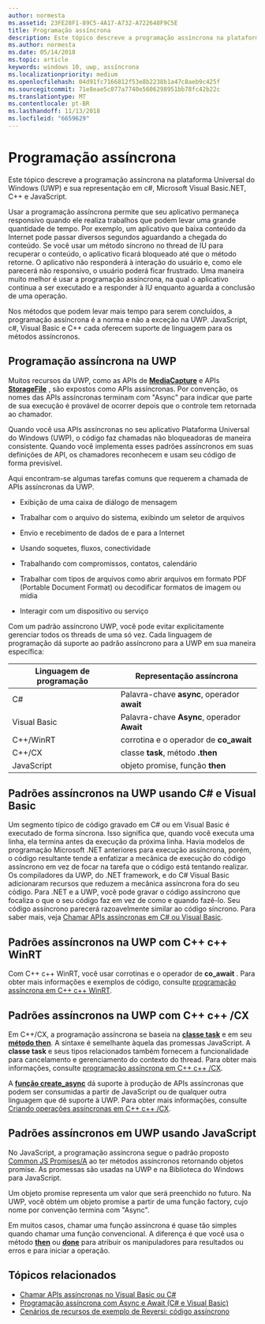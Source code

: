```yaml
---
author: normesta
ms.assetid: 23FE28F1-89C5-4A17-A732-A722648F9C5E
title: Programação assíncrona
description: Este tópico descreve a programação assíncrona na plataforma Universal do Windows (UWP) e sua representação em c#, Microsoft Visual Basic.NET, C++ e JavaScript.
ms.author: normesta
ms.date: 05/14/2018
ms.topic: article
keywords: windows 10, uwp, assíncrona
ms.localizationpriority: medium
ms.openlocfilehash: 04d91fc7166812f53e8b2238b1a47c8aeb9c425f
ms.sourcegitcommit: 71e8eae5c077a7740e5606298951bb78fc42b22c
ms.translationtype: MT
ms.contentlocale: pt-BR
ms.lasthandoff: 11/13/2018
ms.locfileid: "6659629"
---
```

# <a name="asynchronous-programming"></a>Programação assíncrona
Este tópico descreve a programação assíncrona na plataforma Universal do Windows (UWP) e sua representação em c#, Microsoft Visual Basic.NET, C++ e JavaScript.

Usar a programação assíncrona permite que seu aplicativo permaneça responsivo quando ele realiza trabalhos que podem levar uma grande quantidade de tempo. Por exemplo, um aplicativo que baixa conteúdo da Internet pode passar diversos segundos aguardando a chegada do conteúdo. Se você usar um método síncrono no thread de IU para recuperar o conteúdo, o aplicativo ficará bloqueado até que o método retorne. O aplicativo não responderá à interação do usuário e, como ele parecerá não responsivo, o usuário poderá ficar frustrado. Uma maneira muito melhor é usar a programação assíncrona, na qual o aplicativo continua a ser executado e a responder à IU enquanto aguarda a conclusão de uma operação.

Nos métodos que podem levar mais tempo para serem concluídos, a programação assíncrona é a norma e não a exceção na UWP. JavaScript, c#, Visual Basic e C++ cada oferecem suporte de linguagem para os métodos assíncronos.

## <a name="asynchronous-programming-in-the-uwp"></a>Programação assíncrona na UWP
Muitos recursos da UWP, como as APIs de [**MediaCapture**](https://msdn.microsoft.com/library/windows/apps/BR241124) e APIs [**StorageFile**](https://msdn.microsoft.com/library/windows/apps/BR227171) , são expostos como APIs assíncronas. Por convenção, os nomes das APIs assíncronas terminam com "Async" para indicar que parte de sua execução é provável de ocorrer depois que o controle tem retornada ao chamador.

Quando você usa APIs assíncronas no seu aplicativo Plataforma Universal do Windows (UWP), o código faz chamadas não bloqueadoras de maneira consistente. Quando você implementa esses padrões assíncronos em suas definições de API, os chamadores reconhecem e usam seu código de forma previsível.

Aqui encontram-se algumas tarefas comuns que requerem a chamada de APIs assíncronas da UWP.

-   Exibição de uma caixa de diálogo de mensagem

-   Trabalhar com o arquivo do sistema, exibindo um seletor de arquivos

-   Envio e recebimento de dados de e para a Internet

-   Usando soquetes, fluxos, conectividade

-   Trabalhando com compromissos, contatos, calendário

-   Trabalhar com tipos de arquivos como abrir arquivos em formato PDF (Portable Document Format) ou decodificar formatos de imagem ou mídia

-   Interagir com um dispositivo ou serviço

Com um padrão assíncrono UWP, você pode evitar explicitamente gerenciar todos os threads de uma só vez. Cada linguagem de programação dá suporte ao padrão assíncrono para a UWP em sua maneira específica:

| Linguagem de programação | Representação assíncrona           |
|----------------------|---------------------------------------|
| C#                   | Palavra-chave **async**, operador **await** |
| Visual Basic         | Palavra-chave **Async**, operador **Await** |
| C++/WinRT            | corrotina e o operador de **co_await**  |
| C++/CX               | classe **task**, método **.then**      |
| JavaScript           | objeto promise, função **then**     |

## <a name="asynchronous-patterns-in-uwp-using-c-and-visual-basic"></a>Padrões assíncronos na UWP usando C# e Visual Basic
Um segmento típico de código gravado em C# ou em Visual Basic é executado de forma síncrona. Isso significa que, quando você executa uma linha, ela termina antes da execução da próxima linha. Havia modelos de programação Microsoft .NET anteriores para execução assíncrona, porém, o código resultante tende a enfatizar a mecânica de execução do código assíncrono em vez de focar na tarefa que o código está tentando realizar. Os compiladores da UWP, do .NET framework, e do C# Visual Basic adicionaram recursos que reduzem a mecânica assíncrona fora do seu código. Para .NET e a UWP, você pode gravar o código assíncrono que focaliza o que o seu código faz em vez de como e quando fazê-lo. Seu código assíncrono parecerá razoavelmente similar ao código síncrono. Para saber mais, veja [Chamar APIs assíncronas em C# ou Visual Basic](call-asynchronous-apis-in-csharp-or-visual-basic.md).

## <a name="asynchronous-patterns-in-uwp-with-cwinrt"></a>Padrões assíncronos na UWP com C++ c++ WinRT
Com C++ c++ WinRT, você usar corrotinas e o operador de **co_await** . Para obter mais informações e exemplos de código, consulte [programação assíncrona em C++ c++ WinRT](../cpp-and-winrt-apis/concurrency.md).

## <a name="asynchronous-patterns-in-uwp-with-ccx"></a>Padrões assíncronos na UWP com C++ c++ /CX
Em C++/CX, a programação assíncrona se baseia na [**classe task**](https://msdn.microsoft.com/library/windows/apps/xaml/hh750113.aspx) e em seu [**método then**](https://msdn.microsoft.com/library/windows/apps/xaml/hh750044.aspx). A sintaxe é semelhante àquela das promessas JavaScript. A **classe task** e seus tipos relacionados também fornecem a funcionalidade para cancelamento e gerenciamento do contexto do thread. Para obter mais informações, consulte [programação assíncrona em C++ c++ /CX](asynchronous-programming-in-cpp-universal-windows-platform-apps.md).

A [**função create\_async**](https://msdn.microsoft.com/library/windows/apps/xaml/hh750102.aspx) dá suporte à produção de APIs assíncronas que podem ser consumidas a partir de JavaScript ou de qualquer outra linguagem que dê suporte à UWP. Para obter mais informações, consulte [Criando operações assíncronas em C++ c++ /CX](https://msdn.microsoft.com/library/windows/apps/xaml/hh750082.aspx).

## <a name="asynchronous-patterns-in-uwp-using-javascript"></a>Padrões assíncronos em UWP usando JavaScript
No JavaScript, a programação assíncrona segue o padrão proposto [Common JS Promises/A](http://wiki.commonjs.org/wiki/Promises/A) ao ter métodos assíncronos retornando objetos promise. As promessas são usadas na UWP e na Biblioteca do Windows para JavaScript.

Um objeto promise representa um valor que será preenchido no futuro. Na UWP, você obtém um objeto promise a partir de uma função factory, cujo nome por convenção termina com "Async".

Em muitos casos, chamar uma função assíncrona é quase tão simples quando chamar uma função convencional. A diferença é que você usa o método [**then**](https://msdn.microsoft.com/library/windows/apps/BR229728) ou [**done**](https://msdn.microsoft.com/library/windows/apps/Hh701079) para atribuir os manipuladores para resultados ou erros e para iniciar a operação.

## <a name="related-topics"></a>Tópicos relacionados
* [Chamar APIs assíncronas no Visual Basic ou C#](call-asynchronous-apis-in-csharp-or-visual-basic.md)
* [Programação assíncrona com Async e Await (C# e Visual Basic)](http://msdn.microsoft.com/library/hh191443(vs.110).aspx)
* [Cenários de recursos de exemplo de Reversi: código assíncrono](https://msdn.microsoft.com/library/windows/apps/xaml/jj712233.aspx#async)
